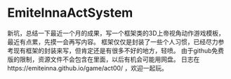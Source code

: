 # EmiteInnaActSystem
新坑，总结一下最近一个月的成果，写一个框架类的3D上帝视角动作游戏模板，最近有点累，先摸一会再写内容。
框架仅仅是封装了一些个人习惯，已经尽力参考现有框架的封装来写，但肯定还是有很多不好的地方，轻喷。
由于github免费版的限制，资源文件不会包含在里面，以后有机会可能用网盘。
日志在https://emiteinna.github.io/game/act00/ ，欢迎一起玩。
